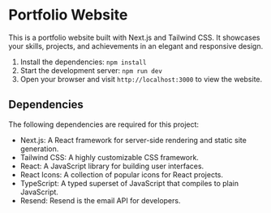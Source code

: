 # Portfolio Website

This is a portfolio website built with Next.js and Tailwind CSS. It showcases your skills, projects, and achievements in an elegant and responsive design.

1. Install the dependencies: `npm install`
2. Start the development server: `npm run dev`
3. Open your browser and visit `http://localhost:3000` to view the website.

## Dependencies

The following dependencies are required for this project:

- Next.js: A React framework for server-side rendering and static site generation.
- Tailwind CSS: A highly customizable CSS framework.
- React: A JavaScript library for building user interfaces.
- React Icons: A collection of popular icons for React projects.
- TypeScript: A typed superset of JavaScript that compiles to plain JavaScript.
- Resend: Resend is the email API for developers.



